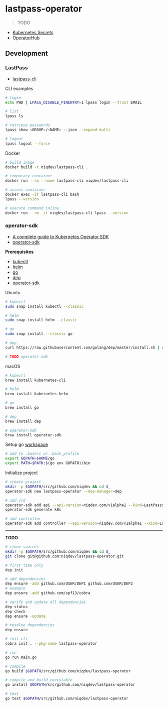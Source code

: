 # lastpass-operator

> TODO

* [Kubernetes Secrets](https://kubernetes.io/docs/concepts/configuration/secret)
* [OperatorHub](https://operatorhub.io)

## Development

### LastPass

* [lastpass-cli](https://github.com/lastpass/lastpass-cli)

CLI examples
```bash
# login
echo PWD | LPASS_DISABLE_PINENTRY=1 lpass login --trust EMAIL

# list
lpass ls

# retrieve passwords
lpass show <GROUP>/<NAME> --json --expand-multi

# logout
lpass logout --force
```

Docker
```bash
# build image
docker build -t niqdev/lastpass-cli .

# temporary container
docker run --rm --name lastpass-cli niqdev/lastpass-cli

# access container
docker exec -it lastpass-cli bash
lpass --version

# execute command inline
docker run --rm -it niqdev/lastpass-cli lpass --version
```

### operator-sdk

* [A complete guide to Kubernetes Operator SDK](https://banzaicloud.com/blog/operator-sdk)
* [operator-sdk](https://github.com/operator-framework/operator-sdk)

**Prerequisites**

* [kubectl](https://kubernetes.io/docs/tasks/tools/install-kubectl)
* [helm](https://helm.sh/docs/using_helm/#installing-helm)
* [go](https://golang.org/doc)
* [dep](https://golang.github.io/dep/docs/introduction.html)
* [operator-sdk](https://github.com/operator-framework/operator-sdk/blob/master/doc/user/install-operator-sdk.md)

Ubuntu
```bash
# kubectl
sudo snap install kubectl --classic

# helm
sudo snap install helm --classic

# go
sudo snap install --classic go

# dep
curl https://raw.githubusercontent.com/golang/dep/master/install.sh | sh

# TODO operator-sdk
```

macOS
```bash
# kubectl
brew install kubernetes-cli

# helm
brew install kubernetes-helm

# go
brew install go

# dep
brew install dep

# operator-sdk
brew install operator-sdk
```

Setup go [workspace](https://golang.org/doc/code.html#Workspaces)
```bash
# add to .bashrc or .bash_profile
export GOPATH=$HOME/go
export PATH=$PATH:$(go env GOPATH)/bin
```

Initialize project
```bash
# create project
mkdir -p $GOPATH/src/github.com/niqdev && cd $_
operator-sdk new lastpass-operator --dep-manager=dep

# add crd
operator-sdk add api --api-version=niqdev.com/v1alpha1 --kind=LastPassSecret
operator-sdk generate k8s

# add controller
operator-sdk add controller --api-version=niqdev.com/v1alpha1 --kind=LastPassSecret
```

---

**TODO**

```bash
# clone sources
mkdir -p $GOPATH/src/github.com/niqdev && cd $_
git clone git@github.com:niqdev/lastpass-operator.git

# first time only
dep init

# add dependencies
dep ensure -add github.com/USER/DEP1 github.com/USER/DEP2
# example
dep ensure -add github.com/spf13/cobra

# verify and update all dependencies
dep status
dep check
dep ensure -update

# resolve dependencies
dep ensure

# init cli
cobra init . --pkg-name lastpass-operator

# run
go run main.go

# compile
go build $GOPATH/src/github.com/niqdev/lastpass-operator

# compile and build executable
go install $GOPATH/src/github.com/niqdev/lastpass-operator

# test
go test $GOPATH/src/github.com/niqdev/lastpass-operator
```
